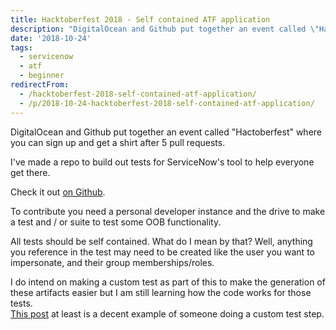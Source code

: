 ```yaml
---
title: Hacktoberfest 2018 - Self contained ATF application
description: "DigitalOcean and Github put together an event called \"Hactoberfest\" where you can sign up and get a shirt after 5 pull requests.\r\n\r\nI've made a repo to build..."
date: '2018-10-24'
tags:
  - servicenow
  - atf
  - beginner
redirectFrom:
  - /hacktoberfest-2018-self-contained-atf-application/
  - /p/2018-10-24-hacktoberfest-2018-self-contained-atf-application/
---
```


<!--StartFragment-->

DigitalOcean and Github put together an event called "Hactoberfest" where you can sign up and get a shirt after 5 pull requests.

I've made a repo to build out tests for ServiceNow's tool to help everyone get there.

Check it out [on Github](https://atf.jace.pro/).

To contribute you need a personal developer instance and the drive to make a test and / or suite to test some OOB functionality.

All tests should be self contained. What do I mean by that? Well, anything you reference in the test may need to be created like the user you want to impersonate, and their group memberships/roles.

I do intend on making a custom test as part of this to make the generation of these artifacts easier but I am still learning how the code works for those tests.\
[This post](https://community.servicenow.com/community?id=community_blog&sys_id=398d6669dbd0dbc01dcaf3231f9619d2) at least is a decent example of someone doing a custom test step.

<!--EndFragment-->